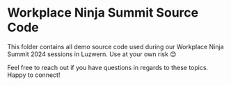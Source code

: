
#  Workplace Ninja Summit Source Code
This folder contains all demo source code used during our Workplace Ninja Summit 2024 sessions in Luzwern. Use at your own risk 😊

Feel free to reach out if you have questions in regards to these topics. Happy to connect!
